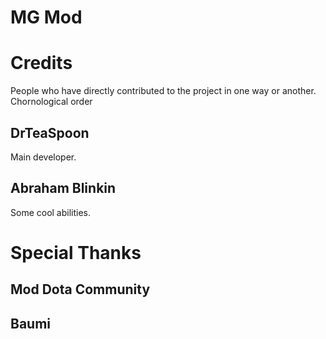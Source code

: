 # MG Mod


# Credits
People who have directly contributed to the project in one way or another. Chornological order
## DrTeaSpoon
Main developer.
## Abraham Blinkin
Some cool abilities.

# Special Thanks
## Mod Dota Community
## Baumi